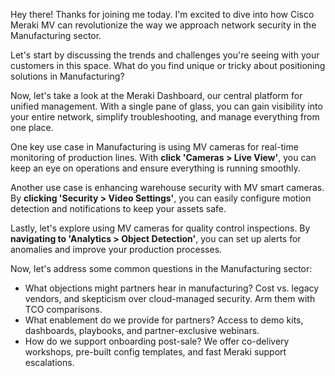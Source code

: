 Hey there! Thanks for joining me today. I'm excited to dive into how Cisco Meraki MV can revolutionize the way we approach network security in the Manufacturing sector.

Let's start by discussing the trends and challenges you're seeing with your customers in this space. What do you find unique or tricky about positioning solutions in Manufacturing?

Now, let's take a look at the Meraki Dashboard, our central platform for unified management. With a single pane of glass, you can gain visibility into your entire network, simplify troubleshooting, and manage everything from one place.

One key use case in Manufacturing is using MV cameras for real-time monitoring of production lines. With **click 'Cameras > Live View'**, you can keep an eye on operations and ensure everything is running smoothly.

Another use case is enhancing warehouse security with MV smart cameras. By **clicking 'Security > Video Settings'**, you can easily configure motion detection and notifications to keep your assets safe.

Lastly, let's explore using MV cameras for quality control inspections. By **navigating to 'Analytics > Object Detection'**, you can set up alerts for anomalies and improve your production processes.

Now, let's address some common questions in the Manufacturing sector:
- What objections might partners hear in manufacturing? Cost vs. legacy vendors, and skepticism over cloud-managed security. Arm them with TCO comparisons.
- What enablement do we provide for partners? Access to demo kits, dashboards, playbooks, and partner-exclusive webinars.
- How do we support onboarding post-sale? We offer co-delivery workshops, pre-built config templates, and fast Meraki support escalations.